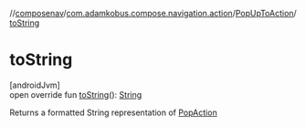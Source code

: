 //[composenav](../../../index.md)/[com.adamkobus.compose.navigation.action](../index.md)/[PopUpToAction](index.md)/[toString](to-string.md)

# toString

[androidJvm]\
open override fun [toString](to-string.md)(): [String](https://kotlinlang.org/api/latest/jvm/stdlib/kotlin/-string/index.html)

Returns a formatted String representation of [PopAction](../-pop-action/index.md)
